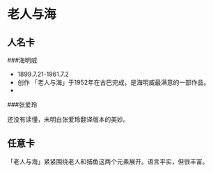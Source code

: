 # 老人与海

## 人名卡
###海明威
- 1899.7.21-1961.7.2
- 创作
「老人与海」于1952年在古巴完成，是海明威最满意的一部作品。
-

###张爱玲

还没有读懂，未明白张爱玲翻译版本的美妙。

## 任意卡
「老人与海」紧紧围绕老人和捕鱼这两个元素展开。语言平实，但很丰富。

